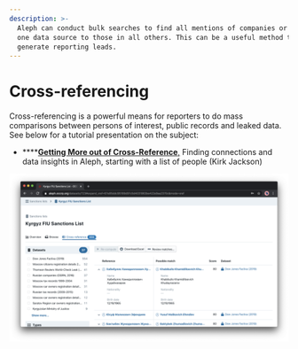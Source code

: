 ```yaml
---
description: >-
  Aleph can conduct bulk searches to find all mentions of companies or people in
  one data source to those in all others. This can be a useful method to
  generate reporting leads.
---
```


# Cross-referencing

Cross-referencing is a powerful means for reporters to do mass comparisons between persons of interest, public records and leaked data. See below for a tutorial presentation on the subject:

* \*\*\*\*[**Getting More out of Cross-Reference**,](https://docs.google.com/presentation/d/1HmT6PPq_IseEUrzAFYf8Ug0vsE830zti1Az8IVaGHrE/edit) Finding connections and data insights in Aleph, starting with a list of people \(Kirk Jackson\)

![Cross-referencing a sanctions list against other data on Aleph.](../.gitbook/assets/screenshot-2020-04-08-at-10.00.25.png)

